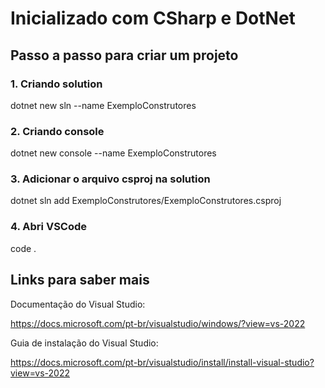 # Inicializado com CSharp e DotNet

## Passo a passo para criar um projeto

### 1. Criando solution

dotnet new sln --name ExemploConstrutores

### 2. Criando console

dotnet new console --name ExemploConstrutores

### 3. Adicionar o arquivo csproj na solution

dotnet sln add ExemploConstrutores/ExemploConstrutores.csproj

### 4. Abri VSCode

code .

## Links para saber mais

Documentação do Visual Studio:

https://docs.microsoft.com/pt-br/visualstudio/windows/?view=vs-2022

Guia de instalação do Visual Studio:

https://docs.microsoft.com/pt-br/visualstudio/install/install-visual-studio?view=vs-2022
